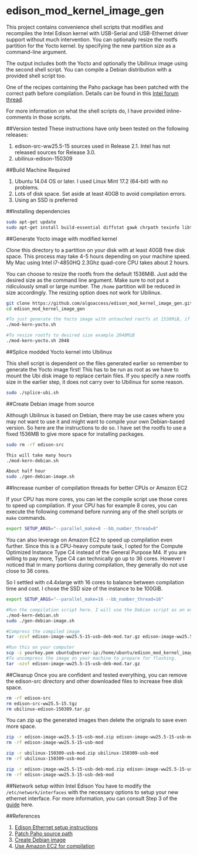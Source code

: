 # edison_mod_kernel_image_gen
This project contains convenience shell scripts that modifies and recompiles the Intel Edison kernel with USB-Serial and USB-Ethernet driver support without much intervention. You can optionally resize the rootfs partition for the Yocto kernel. by specifying the new partition size as a command-line argument.

The output includes both the Yocto and optionally the Ubilinux image using the second shell script. You can compile a Debian distribution with a provided shell script too.

One of the recipes containing the Paho package has been patched with the correct path before compilation. Details can be found in this [Intel forum thread](https://communities.intel.com/thread/101849).

For more information on what the shell scripts do, I have provided inline-comments in those scripts.

##Version tested
These instructions have only been tested on the following releases:

1. edison-src-ww25.5-15 sources used in Release 2.1. Intel has not released sources for Release 3.0.
2. ubilinux-edison-150309

##Build Machine Required

1. Ubuntu 14.04 OS or later. I used Linux Mint 17.2 (64-bit) with no problems.
2. Lots of disk space. Set aside at least 40GB to avoid compilation errors.
3. Using an SSD is preferred

##Installing dependencies
```bash
sudo apt-get update
sudo apt-get install build-essential diffstat gawk chrpath texinfo libtool gcc-multilib libsdl1.2-dev dfu-util debootstrap u-boot-tools debian-archive-keyring dfu-util git python wget
```

##Generate Yocto image with modified kernel

Clone this directory to a partition on your disk with at least 40GB free disk space. This process may take 4-5 hours depending on your machine speed. My Mac using Intel i7-4850HQ 2.3Ghz quad-core CPU takes about 2 hours.

You can choose to resize the rootfs from the default 1536MiB. Just add the desired size as the command line argument. Make sure to not put a ridiculously small or large number. The `/home` partition will be reduced in size accordingly. The resizing option does not work for Ubilinux.

```bash
git clone https://github.com/algoaccess/edison_mod_kernel_image_gen.git
cd edison_mod_kernel_image_gen

#To just generate the Yocto image with untouched rootfs at 1536MiB, if not skip to next command example.
./mod-kern-yocto.sh

#To resize rootfs to desired size example 2048MiB
./mod-kern-yocto.sh 2048
```

##Splice modded Yocto kernel into Ubilinux

This shell script is dependent on the files generated earlier so remember to generate the Yocto image first! This has to be run as root as we have to mount the Ubi disk image to replace certain files. If you specify a new rootfs size in the earlier step, it does not carry over to Ubilinux for some reason.

```bash
sudo ./splice-ubi.sh
```

##Create Debian image from source

Although Ubilinux is based on Debian, there may be use cases where you may not want to use it and might want to compile your own Debian-based version. So here are the instructions to do so. I have set the rootfs to use a fixed 1536MB to give more space for installing packages.

```bash
sudo rm -rf edison-src

This will take many hours
./mod-kern-debian.sh

About half hour
sudo ./gen-debian-image.sh
```

##Increase number of compilation threads for better CPUs or Amazon EC2

If your CPU has more cores, you can let the compile script use those cores to speed up compilation. If your CPU has for example 8 cores, you can execute the following command before running any of the shell scripts or `make` commands.

```bash
export SETUP_ARGS="--parallel_make=8 --bb_number_thread=8"
```

You can also leverage on Amazon EC2 to speed up compilation even further. Since this is a CPU-heavy compute task, I opted for the Compute Optimized Instance Type C4 instead of the General Purpose M4. If you are willing to pay more, Type C4 can technically go up to 36 cores. However I noticed that in many portions during compilation, they generally do not use close to 36 cores.

So I settled with c4.4xlarge with 16 cores to balance between compilation time and cost. I chose the SSD size of the instance to be 100GiB.

```bash
export SETUP_ARGS="--parallel_make=16 --bb_number_thread=16"

#Run the compilation script here. I will use the Debian script as an example here.
./mod-kern-debian.sh
sudo ./gen-debian-image.sh

#Compress the compiled image
tar -zcvf edison-image-ww25.5-15-usb-deb-mod.tar.gz edison-image-ww25.5-15-usb-deb-mod

#Run this on your computer
scp -i yourkey.pem ubuntu@server-ip:/home/ubuntu/edison_mod_kernel_image_gen/edison-image-ww25.5-15-usb-deb-mod.tar.gz /home/user/yourlocation
#To uncompress the image on your machine to prepare for flashing.
tar -xzvf edison-image-ww25.5-15-usb-deb-mod.tar.gz
```

##Cleanup
Once you are confident and tested everything, you can remove the edison-src directory and other downloaded files to increase free disk space.

```bash
rm -rf edison-src
rm edison-src-ww25.5-15.tgz
rm ubilinux-edison-150309.tar.gz
```

You can zip up the generated images then delete the orignals to save even more space.

```bash
zip -r edison-image-ww25.5-15-usb-mod.zip edison-image-ww25.5-15-usb-mod
rm -rf edison-image-ww25.5-15-usb-mod

zip -r ubilinux-150309-usb-mod.zip ubilinux-150309-usb-mod
rm -rf ubilinux-150309-usb-mod

zip -r edison-image-ww25.5-15-usb-deb-mod.zip edison-image-ww25.5-15-usb-deb-mod
rm -rf edison-image-ww25.5-15-usb-deb-mod
```
##Network setup within Intel Edison
You have to modify the `/etc/network/interfaces` with the necessary options to setup your new ethernet interface. For more information, you can consult Step 3 of the [guide](https://github.com/LGSInnovations/Edison-Ethernet/tree/master/guides) here.

##References
1. [Edison Ethernet setup instructions](https://github.com/LGSInnovations/Edison-Ethernet)
2. [Patch Paho source path](https://communities.intel.com/thread/101849)
3. [Create Debian image](http://www.hackgnar.com/2016/02/building-debian-linux-for-intel-edison.html)
4. [Use Amazon EC2 for compilation](https://github.com/hackgnar/kali_intel_edison/blob/master/ManualBuild.md)
